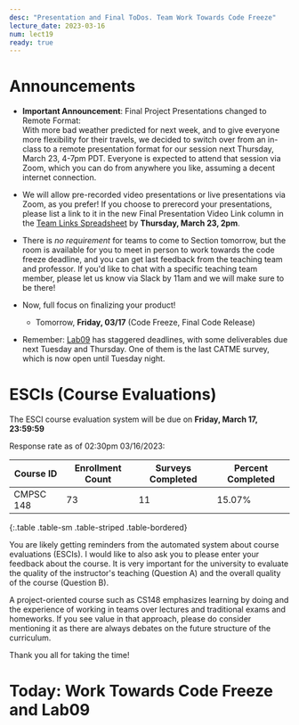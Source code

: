 ```yaml
---
desc: "Presentation and Final ToDos. Team Work Towards Code Freeze"
lecture_date: 2023-03-16
num: lect19
ready: true
---
```


# Announcements
* **Important Announcement**: Final Project Presentations changed to Remote Format:  
With more bad weather predicted for next week, and to give everyone more flexibility for their travels, we decided to switch over from an in-class to a remote presentation format for our session next Thursday, March 23, 4-7pm PDT. Everyone is expected to attend that session via Zoom, which you can do from anywhere you like, assuming a decent internet connection. 

* We will allow pre-recorded video presentations or live presentations via Zoom, as you prefer! If you choose to prerecord your presentations, please list a link to it in the new Final Presentation Video Link column in the [Team Links Spreadsheet](https://docs.google.com/spreadsheets/d/1dXhvtRPpwhPkopjN_JF59bV_RtqDguA2QaIEntIMFLk/edit?usp=sharing) by **Thursday, March 23, 2pm**.  

* There is *no requirement* for teams to come to Section tomorrow, but the room is available for you to meet in person to work towards the code freeze deadline, and you can get last feedback from the teaching team and professor. If you'd like to chat with a specific teaching team member, please let us know via Slack by 11am and we will make sure to be there!

* Now, full focus on finalizing your product! 
    * Tomorrow, **Friday, 03/17** (Code Freeze, Final Code Release)
* Remember: [Lab09](https://ucsb-cs148.github.io/w23/lab/lab09/) has staggered deadlines, with some deliverables due next Tuesday and Thursday. One of them is the last CATME survey, which is now open until Tuesday night.

# ESCIs (Course Evaluations)

The ESCI course evaluation system will be due on **Friday, March 17, 23:59:59**

Response rate as of 02:30pm 03/16/2023:

| Course ID |	Enrollment Count	|Surveys Completed	|Percent Completed|
|-|-|-|-|
| CMPSC 148 	| 73	| 11 |	15.07% |
{:.table .table-sm .table-striped .table-bordered}

You are likely getting reminders from the automated system about course evaluations (ESCIs). I would like to also ask you to please enter your feedback about the course.  It is very important for the university to evaluate the quality of the instructor's teaching (Question A) and the overall quality of the course (Question B).

A project-oriented course such as CS148 emphasizes learning by doing and the experience of working in teams over lectures and traditional exams and homeworks. If you see value in that approach, please do consider mentioning it as there are always debates on the future structure of the curriculum.  

Thank you all for taking the time!  


# Today: Work Towards Code Freeze and Lab09 

